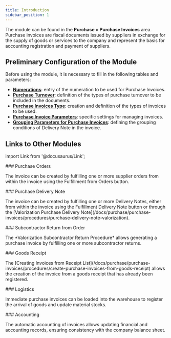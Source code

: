 ```yaml
---
title: Introduction 
sidebar_position: 1
---
```


The module can be found in the **Purchase > Purchase Invoices** area. Purchase invoices are fiscal documents issued by suppliers in exchange for the supply of goods or services to the company and represent the basis for accounting registration and payment of suppliers.

## **Preliminary Configuration of the Module**

Before using the module, it is necessary to fill in the following tables and parameters:     
- [**Numerations**](/docs/configurations/tables/fluentis-numerations): entry of the numeration to be used for Purchase Invoices.     
- [**Purchase Turnover**](/docs/configurations/tables/purchase/purchase-turnover/): definition of the types of purchase turnover to be included in the documents.
- [**Purchase Invoices Type**](/docs/configurations/tables/purchase/purchase-invoices-type): creation and definition of the types of invoices to be used.
- [**Purchase Invoice Parameters**](/docs/configurations/parameters/purchase/purchase-invoices-parameters): specific settings for managing invoices. 
- [**Grouping Parameters for Purchase Invoices**](/docs/configurations/parameters/purchase/invoice-grouping/): defining the grouping conditions of Delivery Note in the invoice.

## **Links to Other Modules**

import Link from '@docusaurus/Link';

<div className="cardContainer">
    <div className="card">
###     <Link to="/docs/purchase/purchase-orders/general-overview">Purchase Orders</Link>
        <p>The invoice can be created by fulfilling one or more supplier orders from within the invoice using the Fulfillment from Orders button.  </p>
    </div>
    <div className="card">
###     <Link to="/docs/purchase/purchase-delivery-note/general-overview">Purchase Delivery Note</Link>
        <p>The invoice can be created by fulfilling one or more Delivery Notes, either from within the invoice using the Fulfillment Delivery Note button or through the [Valorization Purchase Delivery Note](/docs/purchase/purchase-invoices/procedures/purchase-delivery-note-valorization).  </p>
    </div>
</div>
<div className="cardContainer">
    <div className="card">
###     <Link to="/docs/subcontractor/subcontractor-returns/search-returns">Subcontractor Return from Order</Link>
        <p>The *Valorization Subcontractor Return Procedure* allows generating a purchase invoice by fulfilling one or more subcontractor returns.   </p>
    </div>
    <div className="card">
###     <Link to="/docs/purchase/goods-reception/receipt-goods-form-settings-and-structure">Goods Receipt</Link>
        <p>The [Creating Invoices from Receipt List](/docs/purchase/purchase-invoices/procedures/create-purchase-invoices-from-goods-receipt) allows the creation of the invoice from a goods receipt that has already been registered.  </p>
    </div>
</div>
<div className="cardContainer">
    <div className="card">
###     <Link to="/docs/logistics/warehouse/stock-records/records">Logistics</Link>
        <p>Immediate purchase invoices can be loaded into the warehouse to register the arrival of goods and update material stocks.  </p>
    </div>
    <div className="card">
###     <Link to="/docs/purchase/purchase-invoices/accounting/purchase-invoices-accounting">Accounting</Link>
        <p> The automatic accounting of invoices allows updating financial and accounting records, ensuring consistency with the company balance sheet. </p>
    </div>
</div>